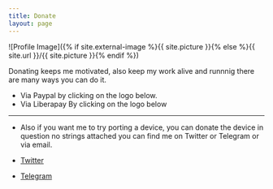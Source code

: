 ```yaml
---
title: Donate
layout: page
---
```

![Profile Image]({% if site.external-image %}{{ site.picture }}{% else %}{{ site.url }}/{{ site.picture }}{% endif %})

<p>Donating keeps me motivated, also keep my work alive and runnnig there are many ways you can do it.</p>

- Via Paypal by clicking on the logo below.
- Via Liberapay  By clicking on the logo below
---

- <p>Also if you want me to try porting a device, you can donate the device in question no strings attached you can find me on Twitter or Telegram or via email.</p>

- <a href="https://twitter.com/rubenlcarneiro">Twitter</a>
- <a href="https://t.me/rubencarneiro">Telegram</a>



